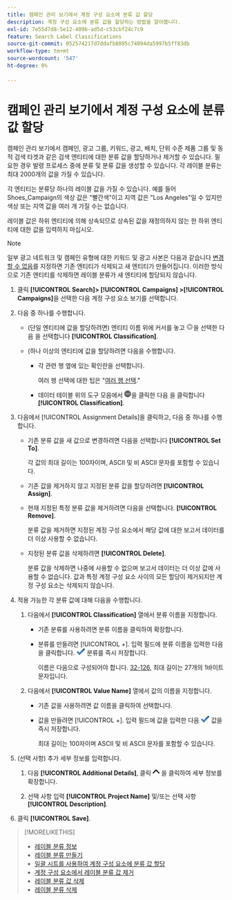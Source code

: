 ```yaml
---
title: 캠페인 관리 보기에서 계정 구성 요소에 분류 값 할당
description: 계정 구성 요소에 분류 값을 할당하는 방법을 알아봅니다.
exl-id: 7e55d7d8-5e12-409b-ad5d-c53cbf24c7c9
feature: Search Label Classifications
source-git-commit: 052574217d7ddafb8895c74094da5997b5ff83db
workflow-type: tm+mt
source-wordcount: '547'
ht-degree: 0%

---
```


# 캠페인 관리 보기에서 계정 구성 요소에 분류 값 할당

캠페인 관리 보기에서 캠페인, 광고 그룹, 키워드, 광고, 배치, 단위 수준 제품 그룹 및 동적 검색 타겟과 같은 검색 엔티티에 대한 분류 값을 할당하거나 제거할 수 있습니다. 필요한 경우 발령 프로세스 중에 분류 및 분류 값을 생성할 수 있습니다. 각 레이블 분류는 최대 2000개의 값을 가질 수 있습니다.

각 엔티티는 분류당 하나의 레이블 값을 가질 수 있습니다. 예를 들어 Shoes_Campaign의 색상 값은 &quot;빨간색&quot;이고 지역 값은 &quot;Los Angeles&quot;일 수 있지만 색상 또는 지역 값을 여러 개 가질 수는 없습니다.

레이블 값은 하위 엔티티에 의해 상속되므로 상속된 값을 재정의하지 않는 한 하위 엔티티에 대한 값을 입력하지 마십시오.

>[!NOTE]
>
>일부 광고 네트워크 및 캠페인 유형에 대한 키워드 및 광고 사본은 다음과 같습니다 [변경할 수 없음](/help/search-social-commerce/campaign-management/faqs-campaigns.md)를 지정하면 기존 엔티티가 삭제되고 새 엔티티가 만들어집니다. 이러한 방식으로 기존 엔티티를 삭제하면 레이블 분류가 새 엔티티에 할당되지 않습니다.

1. 클릭 **[!UICONTROL Search]> [!UICONTROL Campaigns] >[!UICONTROL Campaigns]**&#x200B;을 선택한 다음 계정 구성 요소 보기를 선택합니다.

1. 다음 중 하나를 수행합니다.

   * (단일 엔티티에 값을 할당하려면) 엔티티 이름 위에 커서를 놓고 ![메뉴 단추](/help/search-social-commerce/assets/arrow-dropdown-menu.png "메뉴 단추")을 선택한 다음 을 선택합니다 **[!UICONTROL Classification]**.

   * (하나 이상의 엔티티에 값을 할당하려면 다음을 수행합니다.

      * 각 관련 행 옆에 있는 확인란을 선택합니다.

        여러 행 선택에 대한 팁은 &quot;[여러 행 선택](/help/search-social-commerce/common-tasks/navigation-editing-selection/multiple-rows-select.md).&quot;

      * 데이터 테이블 위의 도구 모음에서 ![자세히](/help/search-social-commerce/assets/more.png "자세히")을 클릭한 다음 을 클릭합니다 **[!UICONTROL Classification]**.

1. 다음에서 [!UICONTROL Assignment Details]을 클릭하고, 다음 중 하나를 수행합니다.

   * 기존 분류 값을 새 값으로 변경하려면 다음을 선택합니다 **[!UICONTROL Set To]**.

     각 값의 최대 길이는 100자이며, ASCII 및 비 ASCII 문자를 포함할 수 있습니다.

   * 기존 값을 제거하지 않고 지정된 분류 값을 할당하려면 **[!UICONTROL Assign]**.

   * 현재 지정된 특정 분류 값을 제거하려면 다음을 선택합니다. **[!UICONTROL Remove]**.

     분류 값을 제거하면 지정된 계정 구성 요소에서 해당 값에 대한 보고서 데이터를 더 이상 사용할 수 없습니다.

   * 지정된 분류 값을 삭제하려면 **[!UICONTROL Delete]**.

     분류 값을 삭제하면 나중에 사용할 수 없으며 보고서 데이터는 더 이상 값에 사용할 수 없습니다. 값과 특정 계정 구성 요소 사이의 모든 할당이 제거되지만 계정 구성 요소는 삭제되지 않습니다.

1. 적용 가능한 각 분류 값에 대해 다음을 수행합니다.

   1. 다음에서 **[!UICONTROL Classification]** 열에서 분류 이름을 지정합니다.

      * 기존 분류를 사용하려면 분류 이름을 클릭하여 확장합니다.

      * 분류를 만들려면 [!UICONTROL +]. 입력 필드에 분류 이름을 입력한 다음 을 클릭합니다. ![저장](/help/search-social-commerce/assets/select.png "저장") 분류를 즉시 저장합니다.

        이름은 다음으로 구성되어야 합니다. [32-126](https://www.asciitable.com/), 최대 길이는 27개의 1바이트 문자입니다.

   1. 다음에서 **[!UICONTROL Value Name]** 열에서 값의 이름을 지정합니다.

      * 기존 값을 사용하려면 값 이름을 클릭하여 선택합니다.

      * 값을 만들려면 [!UICONTROL +]. 입력 필드에 값을 입력한 다음 ![저장](/help/search-social-commerce/assets/select.png "저장") 값을 즉시 저장합니다.

        최대 길이는 100자이며 ASCII 및 비 ASCII 문자를 포함할 수 있습니다.

1. (선택 사항) 추가 세부 정보를 입력합니다.

   1. 다음 **[!UICONTROL Additional Details]**, 클릭 ![열기](/help/search-social-commerce/assets/chevron-up.png "열기") 을 클릭하여 세부 정보를 확장합니다.

   1. 선택 사항 입력 **[!UICONTROL Project Name]** 및/또는 선택 사항 **[!UICONTROL Description]**.

1. 클릭 **[!UICONTROL Save]**.

>[!MORELIKETHIS]
>
>* [레이블 분류 정보](classification-about.md)
>* [레이블 분류 만들기](classification-create.md)
>* [일괄 시트를 사용하여 계정 구성 요소에 분류 값 할당](classification-values-assign-bulksheets.md)
>* [계정 구성 요소에서 레이블 분류 값 제거](classification-values-remove.md)
>* [레이블 분류 값 삭제](classification-values-delete.md)
>* [레이블 분류 삭제](classification-delete.md)

